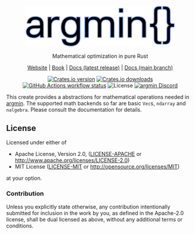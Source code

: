 <p align="center">
  <img
    width="400"
    src="https://raw.githubusercontent.com/argmin-rs/argmin/main/media/logo.png"
  />
</p>
<p align="center">
    Mathematical optimization in pure Rust
</p>

<p align="center">
  <a href="https://argmin-rs.org">Website</a>
  |
  <a href="https://argmin-rs.org/book/">Book</a>
  |
  <a href="https://docs.rs/argmin-math">Docs (latest release)</a>
  |
  <a href="https://argmin-rs.github.io/argmin/argmin_math/">Docs (main branch)</a>
</p>

<p align="center">
  <a href="https://crates.io/crates/argmin-math"
    ><img
      src="https://img.shields.io/crates/v/argmin-math?style=flat-square"
      alt="Crates.io version"
  /></a>
  <a href="https://crates.io/crates/argmin-math"
    ><img
      src="https://img.shields.io/crates/d/argmin-math?style=flat-square"
      alt="Crates.io downloads"
  /></a>
  <a href="https://github.com/argmin-rs/argmin/actions"
    ><img
      src="https://img.shields.io/github/actions/workflow/status/argmin-rs/argmin/ci.yml?branch=main&label=argmin CI&style=flat-square"
      alt="GitHub Actions workflow status"
  /></a>
  <img
    src="https://img.shields.io/crates/l/argmin-math?style=flat-square"
    alt="License"
  />
  <a href="https://discord.gg/fYB8AwxxMW"
    ><img
      src="https://img.shields.io/discord/1189119565335109683?style=flat-square&label=argmin%20Discord"
      alt="argmin Discord"
  /></a>
</p>


This create provides a abstractions for mathematical operations needed in [argmin](https://argmin-rs.org).
The supported math backends so far are basic `Vec`s, `ndarray` and `nalgebra`.
Please consult the documentation for details.


## License

Licensed under either of

 - Apache License, Version 2.0, ([LICENSE-APACHE](https://github.com/argmin-rs/argmin/blob/main/LICENSE-APACHE) or <http://www.apache.org/licenses/LICENSE-2.0>)
 - MIT License ([LICENSE-MIT](https://github.com/argmin-rs/argmin/blob/main/LICENSE-MIT) or <http://opensource.org/licenses/MIT>)

at your option.


### Contribution

Unless you explicitly state otherwise, any contribution intentionally submitted for inclusion in the work by you, as defined in the Apache-2.0 license, shall be dual licensed as above, without any additional terms or conditions.
